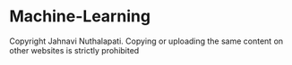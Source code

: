 # Machine-Learning



Copyright Jahnavi Nuthalapati.
Copying or uploading the same content on other websites is strictly prohibited
